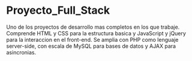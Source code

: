 # Proyecto_Full_Stack
Uno de los proyectos de desarrollo mas completos en los que trabaje.
Comprende HTML y CSS para la estructura basica y JavaScript y jQuery para la interaccion en el front-end.
Se amplia con PHP como lenguaje server-side, con escala de MySQL para bases de datos y AJAX para asincronias.

